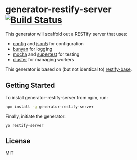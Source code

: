 # generator-restify-server [![Build Status](https://secure.travis-ci.org/vsimonian/generator-restify-server.png?branch=master)](https://travis-ci.org/vsimonian/generator-restify-server)

This generator will scaffold out a RESTify server that uses:

- [config](https://github.com/lorenwest/node-config) and [json5](
  http://json5.org) for configuration
- [bunyan](https://github.com/trentm/node-bunyan) for logging
- [mocha](http://visionmedia.github.io/mocha/) and [supertest](
  https://github.com/visionmedia/supertest) for testing
- [cluster](http://nodejs.org/docs/latest/api/cluster.html) for managing workers

This generator is based on (but not identical to) [restify-base](
https://github.com/jgoodall/restify-base).

## Getting Started

To install generator-restify-server from npm, run:

```bash
npm install -g generator-restify-server
```

Finally, initiate the generator:

```bash
yo restify-server
```

## License

MIT
